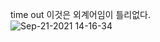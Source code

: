 time out
이것은 외계어임이 틀리없다.
<br>
![Sep-21-2021 14-16-34](https://user-images.githubusercontent.com/74365275/134115912-583c253f-2a84-44e3-9c0b-eea25cf55a4b.gif)
